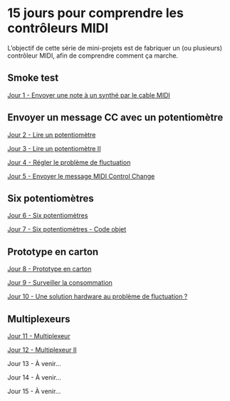 # 15 jours pour comprendre les contrôleurs MIDI

L’objectif de cette série de mini-projets est de fabriquer un (ou plusieurs)
contrôleur MIDI, afin de comprendre comment ça marche.

## Smoke test

[Jour 1 - Envoyer une note à un synthé par le cable MIDI](./jour01)

## Envoyer un message CC avec un potentiomètre

[Jour 2 - Lire un potentiomètre](./jour02)

[Jour 3 - Lire un potentiomètre II](./jour03)

[Jour 4 - Régler le problème de fluctuation](./jour04)

[Jour 5 - Envoyer le message MIDI Control Change](./jour05)

## Six potentiomètres

[Jour 6 - Six potentiomètres](./jour06)

[Jour 7 - Six potentiomètres - Code objet](./jour07)

## Prototype en carton

[Jour 8 - Prototype en carton](./jour08)

[Jour 9 - Surveiller la consommation](./jour09)

[Jour 10 - Une solution hardware au problème de fluctuation ?](./jour10)

## Multiplexeurs

[Jour 11 - Multiplexeur](./jour11)

[Jour 12 - Multiplexeur II](./jour12)

Jour 13 - À venir…

Jour 14 - À venir…

Jour 15 - À venir…

